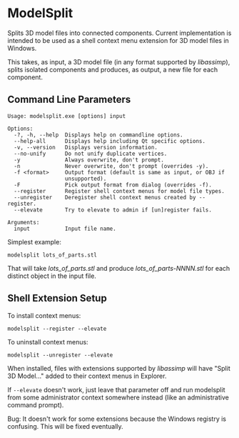 # ModelSplit

Splits 3D model files into connected components. Current implementation is intended to be used as a shell context menu extension for 3D model files in Windows.

This takes, as input, a 3D model file (in any format supported by *libassimp*), splits isolated components and produces, as output, a new file for each component. 

## Command Line Parameters

```
Usage: modelsplit.exe [options] input

Options:
  -?, -h, --help  Displays help on commandline options.
  --help-all      Displays help including Qt specific options.
  -v, --version   Displays version information.
  --no-unify      Do not unify duplicate vertices.
  -y              Always overwrite, don't prompt.
  -n              Never overwrite, don't prompt (overrides -y).
  -f <format>     Output format (default is same as input, or OBJ if
                  unsupported).
  -F              Pick output format from dialog (overrides -f).
  --register      Register shell context menus for model file types.
  --unregister    Deregister shell context menus created by --register.
  --elevate       Try to elevate to admin if [un]register fails.

Arguments:
  input           Input file name.
```

Simplest example:

    modelsplit lots_of_parts.stl
    
That will take *lots_of_parts.stl* and produce *lots_of_parts-NNNN.stl* for each distinct object in the input file.

## Shell Extension Setup

To install context menus:

    modelsplit --register --elevate
    
To uninstall context menus:

    modelsplit --unregister --elevate
    
When installed, files with extensions supported by *libassimp* will have "Split 3D Model..." added to their context menus in Explorer.

If `--elevate` doesn't work, just leave that parameter off and run modelsplit from some administrator context somewhere instead (like an administrative command prompt).

Bug: It doesn't work for some extensions because the Windows registry is confusing. This will be fixed eventually.
